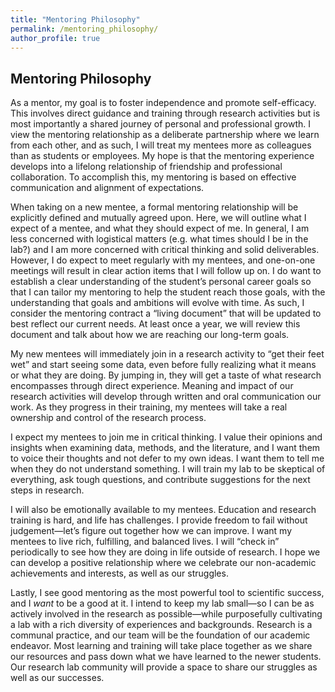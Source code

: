 ```yaml
---
title: "Mentoring Philosophy"
permalink: /mentoring_philosophy/
author_profile: true
---
```


## Mentoring Philosophy

As a mentor, my goal is to foster independence and promote self-efficacy. This involves direct guidance and training through research activities but is most importantly a shared journey of personal and professional growth. I view the mentoring relationship as a deliberate partnership where we learn from each other, and as such, I will treat my mentees more as colleagues than as students or employees. My hope is that the mentoring experience develops into a lifelong relationship of friendship and professional collaboration. To accomplish this, my mentoring is based on effective communication and alignment of expectations.

When taking on a new mentee, a formal mentoring relationship will be explicitly defined and mutually agreed upon. Here, we will outline what I expect of a mentee, and what they should expect of me. In general, I am less concerned with logistical matters (e.g. what times should I be in the lab?) and I am more concerned with critical thinking and solid deliverables. However, I do expect to meet regularly with my mentees, and one-on-one meetings will result in clear action items that I will follow up on. I do want to establish a clear understanding of the student’s personal career goals so that I can tailor my mentoring to help the student reach those goals, with the understanding that goals and ambitions will evolve with time. As such, I consider the mentoring contract a “living document” that will be updated to best reflect our current needs. At least once a year, we will review this document and talk about how we are reaching our long-term goals.

My new mentees will immediately join in a research activity to “get their feet wet” and start seeing some data, even before fully realizing what it means or what they are doing. By jumping in, they will get a taste of what research encompasses through direct experience. Meaning and impact of our research activities will develop through written and oral communication our work. As they progress in their training, my mentees will take a real ownership and control of the research process.

I expect my mentees to join me in critical thinking. I value their opinions and insights when examining data, methods, and the literature, and I want them to voice their thoughts and not defer to my own ideas. I want them to tell me when they do not understand something. I will train my lab to be skeptical of everything, ask tough questions, and contribute suggestions for the next steps in research. 

I will also be emotionally available to my mentees. Education and research training is hard, and life has challenges. I provide freedom to fail without judgement—let’s figure out together how we can improve. I want my mentees to live rich, fulfilling, and balanced lives. I will “check in” periodically to see how they are doing in life outside of research. I hope we can develop a positive relationship where we celebrate our non-academic achievements and interests, as well as our struggles.

Lastly, I see good mentoring as the most powerful tool to scientific success, and I _want_ to be a good at it. I intend to keep my lab small—so I can be as actively involved in the research as possible—while purposefully cultivating a lab with a rich diversity of experiences and backgrounds. Research is a communal practice, and our team will be the foundation of our academic endeavor. Most learning and training will take place together as we share our resources and pass down what we have learned to the newer students. Our research lab community will provide a space to share our struggles as well as our successes. 
